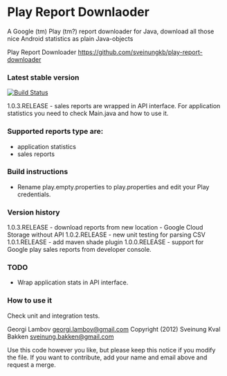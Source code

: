Play Report Downlaoder
======================

A Google (tm) Play (tm?) report downloader for Java, download all those nice Android statistics as plain Java-objects

Play Report Downloader
https://github.com/sveinungkb/play-report-downloader

### Latest stable version

[![Build Status](https://travis-ci.org/gogoluxecs/play-report-downloader.png?branch=master)](https://travis-ci.org/gogoluxecs/play-report-downloader)

1.0.3.RELEASE - sales reports are wrapped in API interface. For application statistics you need to check Main.java and how to use it.

### Supported reports type are:

* application statistics
* sales reports

### Build instructions

* Rename play.empty.properties to play.properties and edit your Play credentials. 

### Version history

1.0.3.RELEASE - download reports from new location - Google Cloud Storage without API
1.0.2.RELEASE - new unit testing for parsing CSV
1.0.1.RELEASE - add maven shade plugin
1.0.0.RELEASE - support for Google play sales reports from developer console.

### TODO

* Wrap application stats in API interface. 

### How to use it

Check unit and integration tests.

Georgi Lambov
georgi.lambov@gmail.com
Copyright (2012) Sveinung Kval Bakken
sveinung.bakken@gmail.com

Use this code however you like, but please keep this notice if you modify the file.
If you want to contribute, add your name and email above and request a merge.
